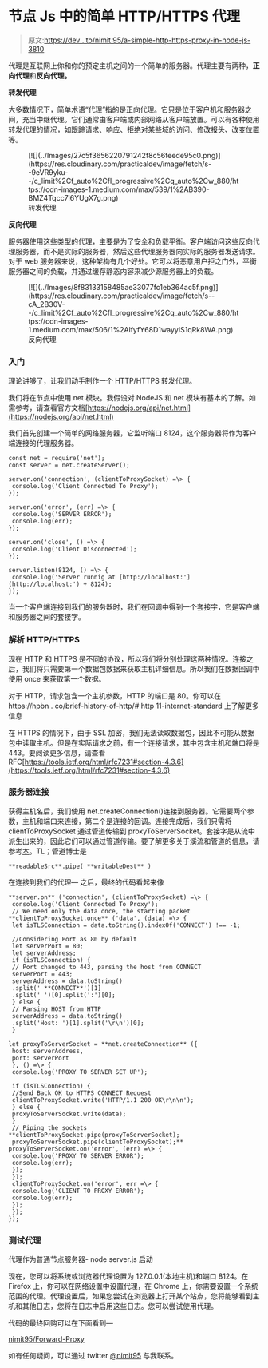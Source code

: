 # 节点 Js 中的简单 HTTP/HTTPS 代理

> 原文:[https://dev . to/nimit 95/a-simple-http-https-proxy-in-node-js-3810](https://dev.to/nimit95/a-simple-http-https-proxy-in-node-js-3810)

代理是互联网上你和你的预定主机之间的一个简单的服务器。代理主要有两种，**正向代理**和**反向代理。**

**转发代理**

大多数情况下，简单术语“代理”指的是正向代理。它只是位于客户机和服务器之间，充当中继代理。它们通常由客户端或内部网络从客户端放置。可以有各种使用转发代理的情况，如跟踪请求、响应、拒绝对某些域的访问、修改报头、改变位置等。

<figure>[![](../Images/27c5f3656220791242f8c56feede95c0.png)](https://res.cloudinary.com/practicaldev/image/fetch/s--9eVR9yku--/c_limit%2Cf_auto%2Cfl_progressive%2Cq_auto%2Cw_880/https://cdn-images-1.medium.com/max/539/1%2AB390-BMZ4Tqcc7l6YUgX7g.png) 

<figcaption>转发代理</figcaption>

</figure>

**反向代理**

服务器使用这些类型的代理，主要是为了安全和负载平衡。客户端访问这些反向代理服务器，而不是实际的服务器，然后这些代理服务器向实际的服务器发送请求。对于 web 服务器来说，这种架构有几个好处。它可以将恶意用户拒之门外，平衡服务器之间的负载，并通过缓存静态内容来减少源服务器上的负载。

<figure>[![](../Images/8f83133158485ae33077fc1eb364ac5f.png)](https://res.cloudinary.com/practicaldev/image/fetch/s--cA_2B30V--/c_limit%2Cf_auto%2Cfl_progressive%2Cq_auto%2Cw_880/https://cdn-images-1.medium.com/max/506/1%2AlfyfY68D1wayyIS1qRk8WA.png) 

<figcaption>反向代理</figcaption>

</figure>

### 入门

理论讲够了，让我们动手制作一个 HTTP/HTTPS 转发代理。

我们将在节点中使用 net 模块。我假设对 NodeJS 和 net 模块有基本的了解。如需参考，请查看官方文档[https://nodejs.org/api/net.html](https://nodejs.org/api/net.html)

我们首先创建一个简单的网络服务器，它监听端口 8124，这个服务器将作为客户端连接的代理服务器。

```
const net = require('net');
const server = net.createServer();

server.on('connection', (clientToProxySocket) =\> {
 console.log('Client Connected To Proxy');
});

server.on('error', (err) =\> {
 console.log('SERVER ERROR');
 console.log(err);
});

server.on('close', () =\> {
 console.log('Client Disconnected');
});

server.listen(8124, () =\> {
 console.log('Server runnig at [http://localhost:'](http://localhost:') + 8124);
}); 
```

当一个客户端连接到我们的服务器时，我们在回调中得到一个套接字，它是客户端和服务器之间的套接字。

### 解析 HTTP/HTTPS

现在 HTTP 和 HTTPS 是不同的协议，所以我们将分别处理这两种情况。连接之后，我们将只需要第一个数据包数据来获取主机详细信息。所以我们在数据回调中使用 once 来获取第一个数据。

对于 HTTP，请求包含一个主机参数，HTTP 的端口是 80。你可以在 https://hpbn . co/brief-history-of-http/# http 11-internet-standard 上了解更多信息

在 HTTPS 的情况下，由于 SSL 加密，我们无法读取数据包，因此不可能从数据包中读取主机。但是在实际请求之前，有一个连接请求，其中包含主机和端口将是 443。要阅读更多信息，请查看 RFC[https://tools.ietf.org/html/rfc7231#section-4.3.6](https://tools.ietf.org/html/rfc7231#section-4.3.6)

### 服务器连接

获得主机名后，我们使用 net.createConnection()连接到服务器。它需要两个参数，主机和端口来连接，第二个是连接的回调。连接完成后，我们只需将 clientToProxySocket 通过管道传输到 proxyToServerSocket。套接字是从流中派生出来的，因此它们可以通过管道传输。要了解更多关于溪流和管道的信息，请参考[本](https://medium.freecodecamp.org/node-js-streams-everything-you-need-to-know-c9141306be93)。TL；管道博士是

```
**readableSrc**.pipe( **writableDest** ) 
```

在连接到我们的代理—
之后，最终的代码看起来像

```
**server.on** ('connection', (clientToProxySocket) =\> {
 console.log('Client Connected To Proxy');
 // We need only the data once, the starting packet
**clientToProxySocket.once** ('data', (data) =\> {
 let isTLSConnection = data.toString().indexOf('CONNECT') !== -1;

 //Considering Port as 80 by default 
 let serverPort = 80;
 let serverAddress;
 if (isTLSConnection) {
 // Port changed to 443, parsing the host from CONNECT 
 serverPort = 443;
 serverAddress = data.toString()
 .split(' **CONNECT**')[1]
 .split(' ')[0].split(':')[0];
 } else {
 // Parsing HOST from HTTP
 serverAddress = data.toString()
 .split('Host: ')[1].split('\r\n')[0];
 }

let proxyToServerSocket = **net.createConnection** ({
 host: serverAddress,
 port: serverPort
 }, () =\> {
 console.log('PROXY TO SERVER SET UP');

 if (isTLSConnection) {
 //Send Back OK to HTTPS CONNECT Request
 clientToProxySocket.write('HTTP/1.1 200 OK\r\n\n');
 } else {
 proxyToServerSocket.write(data);
 }
 // Piping the sockets
**clientToProxySocket.pipe(proxyToServerSocket);  
 proxyToServerSocket.pipe(clientToProxySocket);** proxyToServerSocket.on('error', (err) =\> {
 console.log('PROXY TO SERVER ERROR');
 console.log(err);
 });
 });
 clientToProxySocket.on('error', err =\> {
 console.log('CLIENT TO PROXY ERROR');
 console.log(err);
 });
 });
}); 
```

### **测试代理**

代理作为普通节点服务器- node server.js 启动

现在，您可以将系统或浏览器代理设置为 127.0.0.1(本地主机)和端口 8124。在 Firefox 上，你可以在网络设置中设置代理，在 Chrome 上，你需要设置一个系统范围的代理。代理设置后，如果您尝试在浏览器上打开某个站点，您将能够看到主机和其他日志，您将在日志中启用这些日志。您可以尝试使用代理。

代码的最终回购可以在下面看到—

[nimit95/Forward-Proxy](https://github.com/nimit95/Forward-Proxy)

如有任何疑问，可以通过 twitter [@nimit95](https://dev.to/nimit95) 与我联系。